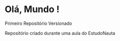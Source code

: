 # Olá, Mundo !
 Primeiro Repositório Versionado

 Repositório criado durante uma aula do EstudoNauta
